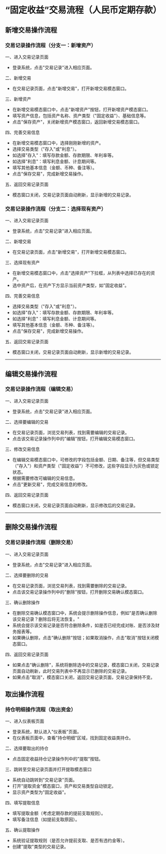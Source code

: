 # “固定收益”交易流程（人民币定期存款）

## 新增交易操作流程

### 交易记录操作流程（分支一：新增资产）
一、进入交易记录页面
- 登录系统，点击"交易记录"进入相应页面。

二、新增交易
- 在交易记录页面，点击"新增交易"，打开新增交易模态窗口。

三、新增资产
- 在新增交易模态窗口中，点击"新增资产"按钮，打开新增资产模态窗口。
- 填写资产信息，包括资产名称、资产类型（"固定收益"）、基础信息等。
- 点击"保存资产"，关闭新增资产模态窗口，返回新增交易模态窗口。

四、完善交易信息
- 在新增交易模态窗口中，选择刚刚新增的资产。
- 选择交易类型（"存入"或"利息"）。
- 如选择"存入"：填写存款金额、存款期限、年利率等。
- 如选择"利息"：填写利息金额、计息期间等。
- 填写其他基本信息（金额、币种、备注等）。
- 点击"保存交易"，完成新增交易操作。

五、返回交易记录页面
- 模态窗口关闭，交易记录页面自动刷新，显示新增的交易记录。

### 交易记录操作流程（分支二：选择现有资产）
一、进入交易记录页面
- 登录系统，点击"交易记录"进入相应页面。

二、新增交易
- 在交易记录页面，点击"新增交易"，打开新增交易模态窗口。

三、选择现有资产
- 在新增交易模态窗口中，点击"选择资产"下拉框，从列表中选择已存在的资产。
- 选中资产后，在资产下方显示当前资产类型，如"固定收益"。

四、完善交易信息
- 选择交易类型（"存入"或"利息"）。
- 如选择"存入"：填写存款金额、存款期限、年利率等。
- 如选择"利息"：填写利息金额、计息期间等。
- 填写其他基本信息（金额、币种、备注等）。
- 点击"保存交易"，完成新增交易操作。

五、返回交易记录页面
- 模态窗口关闭，交易记录页面自动刷新，显示新增的交易记录。

---

## 编辑交易操作流程

### 交易记录操作流程（编辑交易）
一、进入交易记录页面
- 登录系统，点击"交易记录"进入相应页面。

二、选择要编辑的交易
- 在交易记录页面，浏览交易列表，找到需要编辑的交易记录。
- 点击该交易记录操作列中的"编辑"按钮，打开编辑交易模态窗口。

三、修改交易信息
- 在编辑交易模态窗口中，可修改的字段包括金额、日期、备注等，但交易类型（"存入"）和资产类型（"固定收益"）不可修改，这些字段显示为灰色或锁定状态。
- 根据需要修改可编辑的交易信息。
- 点击"更新交易"，完成交易信息的修改。

四、返回交易记录页面
- 模态窗口关闭，交易记录页面自动刷新，显示修改后的交易记录。

---


## 删除交易操作流程

### 交易记录操作流程（删除交易）
一、进入交易记录页面
- 登录系统，点击"交易记录"进入相应页面。

二、选择要删除的交易
- 在交易记录页面，浏览交易列表，找到需要删除的交易记录。
- 点击该交易记录操作列中的"删除"按钮，打开删除交易确认模态窗口。

三、确认删除操作
- 在删除交易确认模态窗口中，系统会提示删除操作信息，例如"是否确认删除该交易记录？删除后将无法恢复。"
- 系统会提示该交易记录是否符合删除条件，如是否已经完成对账、是否涉及财务报表等。
- 如果确认删除，点击"确认删除"按钮；如果取消操作，点击"取消"按钮关闭模态窗口。

四、返回交易记录页面
- 如果点击"确认删除"，系统将删除选中的交易记录，模态窗口关闭，交易记录页面自动刷新，此时交易列表中不再显示已删除的交易记录。
- 如果点击"取消"，模态窗口关闭，返回交易记录页面，交易记录保持不变。

## 取出操作流程
### 持仓明细操作流程（取出资金）
一、进入仪表板页面
- 登录系统，默认进入"仪表板"页面。
- 在仪表板页面中，查看"持仓明细"区域，找到固定收益类持仓。

二、选择要取出的持仓
- 点击固定收益持仓记录操作列中的"提取"按钮。

三、跳转至交易记录页面并打开提取模态窗口
- 系统自动跳转到"交易记录"页面。
- 打开"提取资金"模态窗口，资产和交易类型自动锁定。
- 显示资产类型为"固定收益"。

四、填写提取信息
- 填写提取金额（考虑定期存款的提前支取规则）。
- 填写备注信息（如提前支取原因）。

五、确认提取操作
- 系统验证提取规则（是否允许提前支取、是否有违约金等）。
- 创建"提取"类型的交易记录。
